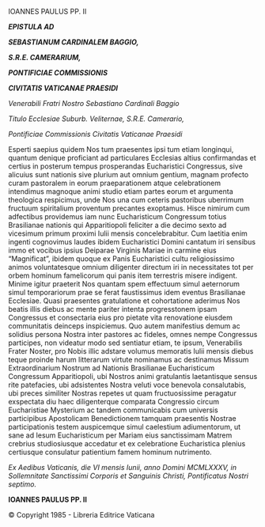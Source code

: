 IOANNES PAULUS PP. II

***EPISTULA AD***

***SEBASTIANUM CARDINALEM BAGGIO,***

***S.R.E. CAMERARIUM,***

***PONTIFICIAE COMMISSIONIS***

***CIVITATIS VATICANAE PRAESIDI***

*Venerabili Fratri Nostro Sebastiano Cardinali Baggio*

*Titulo Ecclesiae Suburb. Veliternae, S.R.E. Camerario,*

*Pontificiae Commissionis Civitatis Vaticanae Praesidi*

Esperti saepius quidem Nos tum praesentes ipsi tum etiam longinqui, quantum denique proficiant ad particulares Ecclesias altius confirmandas et certius in posterum tempus prosperandas Eucharistici Congressus, sive alicuius sunt nationis sive plurium aut omnium gentium, magnam profecto curam pastoralem in eorum praeparationem atque celebrationem intendimus magnoque animi studio etiam partes eorum et argumenta theologica respicimus, unde Nos una cum ceteris pastoribus uberrimum fructuum spiritalium proventum precantes exoptamus. Hisce nimirum cum adfectibus providemus iam nunc Eucharisticum Congressum totius Brasilianae nationis qui Apparitiopoli feliciter a die decimo sexto ad vicesimum primum proximi Iulii mensis concelebrabitur. Cum laetitia enim ingenti cognovimus laudes ibidem Eucharistici Domini cantatum iri sensibus immo et vocibus ipsius Deiparae Virginis Mariae in carmine eius “Magnificat”, ibidem quoque ex Panis Eucharistici cultu religiosissimo animos voluntatesque omnium diligenter directum iri in necessitates tot per orbem hominum famelicorum qui panis item terrestris misere indigent. Minime igitur praeterit Nos quantam spem effectuum simul aeternorum simul temporariorum prae se ferat faustissimus idem eventus Brasilianae Ecclesiae. Quasi praesentes gratulatione et cohortatione aderimus Nos beatis illis diebus ac mente pariter intenta progresstonem ipsam Congressus et consectaria eius pro pietate vita renovatione eiusdem communitatis deinceps inspiciemus. Quo autem manifestius demum ac solidius persona Nostra inter pastores ac fideles, omnes nempe Congressus participes, non videatur modo sed sentiatur etiam, te ipsum, Venerabilis Frater Noster, pro Nobis illic adstare volumus memoratis Iulii mensis diebus teque proinde harum litterarum virtute nominamus ac destinamus Missum Extraordinarium Nostrum ad Nationis Brasilianae Eucharisticum Congressum Apparitiopoli, ubi Nostros animi gratulantis laetantisque sensus rite patefacies, ubi adsistentes Nostra veluti voce benevola consalutabis, ubi preces similiter Nostras repetes ut quam fructuosissime peragatur exspectata diu haec diligenterque comparata Congressio circum Eucharistiae Mysterium ac tandem communicabis cum universis participibus Apostolicam Benedictionem tamquam praesentis Nostrae participationis testem auspicemque simul caelestium adiumentorum, ut sane ad Iesum Eucharisticum per Mariam eius sanctissimam Matrem crebrius studiosiusque accedatur et ex celebratione Eucharistica plenius certiusque consulatur patientium famem hominum nutrimento.

*Ex Aedibus Vaticanis, die VI mensis Iunii, anno Domini MCMLXXXV, in Sollemnitate Sanctissimi Corporis et Sanguinis Christi, Pontificatus Nostri septimo.*

**IOANNES PAULUS PP. II**

© Copyright 1985 - Libreria Editrice Vaticana